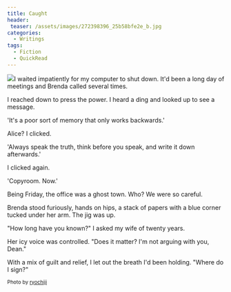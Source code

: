 ```yaml
---
title: Caught
header:
 teaser: /assets/images/272398396_25b58bfe2e_b.jpg
categories:
  - Writings
tags:
  - Fiction
  - QuickRead
---
```

<img src="https://douglangille.github.io/assets/images/272398396_25b58bfe2e_b.jpg">I waited impatiently for my computer to shut down. It'd been a long day of meetings and Brenda called several times.

I reached down to press the power. I heard a ding and looked up to see a message.

'It's a poor sort of memory that only works backwards.'

Alice? I clicked.

'Always speak the truth, think before you speak, and write it down afterwards.'

I clicked again.

'Copyroom. Now.'

Being Friday, the office was a ghost town. Who? We were so careful.

Brenda stood furiously, hands on hips, a stack of papers with a blue corner tucked under her arm. The jig was up.

"How long have you known?" I asked my wife of twenty years.

Her icy voice was controlled. "Does it matter? I'm not arguing with you, Dean."

With a mix of guilt and relief, I let out the breath I'd been holding. "Where do I sign?"

<small>Photo by <a href="http://www.flickr.com/photos/66685169@N00/272398396">ryochiji</a></small>